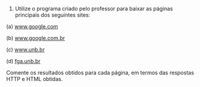 1. Utilize o programa criado pelo professor para baixar as páginas principais dos seguintes sites:

(a) www.google.com



(b) www.google.com.br



(c) www.unb.br



(d) [fga.unb.br](fga.unb.br)



Comente os resultados obtidos para cada página, em termos das respostas HTTP e HTML obtidas.

